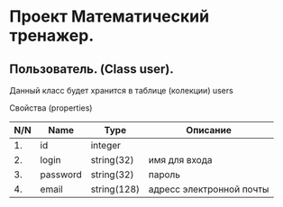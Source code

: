 # Проект Математический тренажер.

## Пользователь. (Class user).

Данный класс будет хранится в таблице (колекции) users

Свойства (properties)

|N/N|Name    |Type       |Описание                |
|---|--------|-----------|------------------------|
|1. |id      |integer    |                        |
|2. |login   |string(32) |имя для входа           |
|3. |password|string(32) |пароль                  |
|4. |email   |string(128)|адресс электронной почты|
